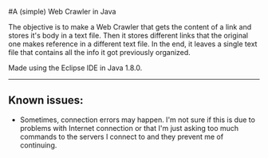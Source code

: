 #A (simple) Web Crawler in Java

The objective is to make a Web Crawler that gets the content of a link and stores it's body in a text file. Then it stores different links that the original one makes reference in a different text file. In the end, it leaves a single text file that contains all the info it got previously organized.

Made using the Eclipse IDE in Java 1.8.0.

---------------------------------------------------------------------------
## Known issues:

- Sometimes, connection errors may happen. I'm not sure if this is due to problems with Internet connection or
that I'm just asking too much commands to the servers I connect to and they prevent me of continuing.